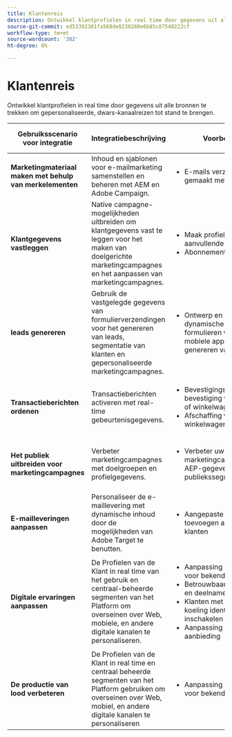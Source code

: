 ```yaml
---
title: Klantenreis
description: Ontwikkel klantprofielen in real time door gegevens uit alle bronnen te trekken om gepersonaliseerde, dwars-kanaalreizen tot stand te brengen.
source-git-commit: ed53392381fa568de8230288e6b85c87540222cf
workflow-type: tm+mt
source-wordcount: '302'
ht-degree: 0%

---
```



# Klantenreis

Ontwikkel klantprofielen in real time door gegevens uit alle bronnen te trekken om gepersonaliseerde, dwars-kanaalreizen tot stand te brengen.


<table>

<thead>
    <tr>
      <th>Gebruiksscenario voor integratie</th>
      <th>Integratiebeschrijving</th>
      <th>Voorbeelden</th>
      <th>Experience Cloud-oplossingen</th>
    </tr>
  </thead>

<tr>
  <td><strong>Marketingmateriaal maken met behulp van merkelementen</strong><br></td>
  <td>Inhoud en sjablonen voor e-mailmarketing samenstellen en beheren met AEM en Adobe Campaign.</td>
  <td>
    <ul>
      <li>E-mails verzenden die zijn gemaakt met AEM</li>
    </ul>    
  </td>
  <td><a href="../integrations-between-applications/experience-manager/experience-manager-campaign.md">Campagne en AEM</a></td>
</tr>

<tr>
  <td><strong>Klantgegevens vastleggen</strong><br></td>
 <td>Native campagne-mogelijkheden uitbreiden om klantgegevens vast te leggen voor het maken van doelgerichte marketingcampagnes en het aanpassen van marketingcampagnes.</td>
  <td>
    <ul>
      <li>Maak profielen en verzamel aanvullende informatie. </li>
      <li>Abonnementen</li>
    </ul>
  </td>
  <td><a href="../integrations-between-applications/experience-manager/experience-manager-campaign.md">AEM Forms en Campaign Standard</a></td>
</tr>

<tr>
  <td><strong>leads genereren</strong><br></td>
  <td>Gebruik de vastgelegde gegevens van formulierverzendingen voor het genereren van leads, segmentatie van klanten en gepersonaliseerde marketingcampagnes.</td>
    <td>
    <ul>
      <li>Ontwerp en publiceer dynamische en interactieve formulieren voor web- en mobiele apparaten voor het genereren van leads.</li>
    </ul>
  </td>
  <td><a href="../integrations-between-applications/experience-manager/experience-manager-marketo.md">Marketo en Forms</td>
</tr>

<tr>
  <td><strong>Transactieberichten ordenen</strong><br></td>
  <td>Transactieberichten activeren met real-time gebeurtenisgegevens.</td>
  <td>
    <ul>
      <li>Bevestigingse-mails, zoals bevestiging van inschrijving of winkelwagentje </li>
      <li>Afschaffing van winkelwagentjes</li>
    </ul>
  </td>
  <td><a href="../integrations-between-applications/campaign/campaign-analytics.md">Campagne en analyse</a></td>
</tr>

<tr>
  <td><strong>Het publiek uitbreiden voor marketingcampagnes</strong><br></td>
  <td>Verbeter marketingcampagnes met doelgroepen en profielgegevens.</td>
  <td>
    <ul>
      <li>Verbeter uw marketingcampagne met AEP-gegevens voor publiekssegmentatie</li>
    </ul>
  </td>
 <td><a href="../integrations-between-applications/campaign/campaign-rtcdp.md">Campagne v8 en Real Time Customer Data Platform</a></td>
</tr>

<tr>
  <td><strong>E-mailleveringen aanpassen</strong><br></td>
  <td>Personaliseer de e-maillevering met dynamische inhoud door de mogelijkheden van Adobe Target te benutten.</td>
  <td>
    <ul>
      <li>Aangepaste aanbiedingen toevoegen aan e-mails van klanten</li>
    </ul>
  </td>
  <td><a href="../integrations-between-applications/campaign/campaign-target.md">Campagne en doel</a></td>
</tr>

<tr>
  <td><strong>Digitale ervaringen aanpassen</strong><br></td>
  <td>De Profielen van de Klant in real time van het gebruik en centraal-beheerde segmenten van het Platform om overseinen over Web, mobiele, en andere digitale kanalen te personaliseren.</td>
  <td>
    <ul>
      <li>Aanpassing van inhoud voor bekende bezoekers</li>
      <li>Betrouwbaarheidsverklaring en deelname vergroten</li>
      <li>Klanten met een risico op koeling identificeren en inschakelen</li>
      <li>Aanpassing in realtime aanbieding</li>
    </ul>
  </td>
  <td><a href="../integrations-between-applications/rtcdp/rtcdp-target.md">Real-time Customer Data Platform en Target</a></td>
</tr>

<tr>
  <td><strong>De productie van lood verbeteren</strong><br></td>
  <td>De Profielen van de Klant in real time en centraal beheerde segmenten van het Platform gebruiken om overseinen over Web, mobiel, en andere digitale kanalen te personaliseren</td>
  <td>
    <ul>
      <li>Aanpassing van inhoud voor bekende bezoekers</li>
    </ul>
  </td>
  <td><a href="../integrations-between-applications/rtcdp/rtcdp-target.md">Real-time Customer Data Platform en Target</a></td>
</tr>

</table>


